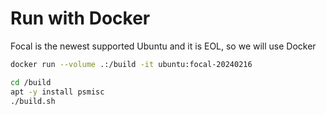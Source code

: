 # Run with Docker

Focal is the newest supported Ubuntu and it is EOL, so we will use Docker

```bash
docker run --volume .:/build -it ubuntu:focal-20240216
```

```bash
cd /build
apt -y install psmisc
./build.sh
```
